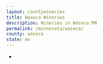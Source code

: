 ```yaml
---
layout: countywineries
title: Waseca Wineries
description: Wineries in Waseca MN
permalink: /minnesota/waseca/
county: waseca
state: mn
---
```

-
